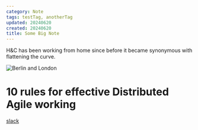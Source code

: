 ```yaml
---
category: Note
tags: testTag, anotherTag
updated: 20240620
created: 20240620
title: Some Big Note
---
```


H&C has been working from home since before it became synonymous with flattening the curve. 

![Berlin and London](/berlin.png)


# 10 rules for effective Distributed Agile working
 [slack](https://slack.com/intl/en-gb/?eu_nc=1)